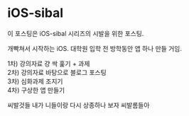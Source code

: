 # iOS-sibal
이 포스팅은 iOS-sibal 시리즈의 시발을 위한 포스팅.

개빡쳐서 시작하는 iOS.
대학원 입학 전 방학동안 앱 하나 만들 거임.

1차) 강의자료 걍 싹 훑기 + 과제  
2차) 강의자료 바탕으로 블로그 포스팅  
3차) 심화과제 조지기  
4차) 구상한 앱 만들기  

씨발것들 내가 니들이랑 다시 상종하나 보자 씨발롬들아


